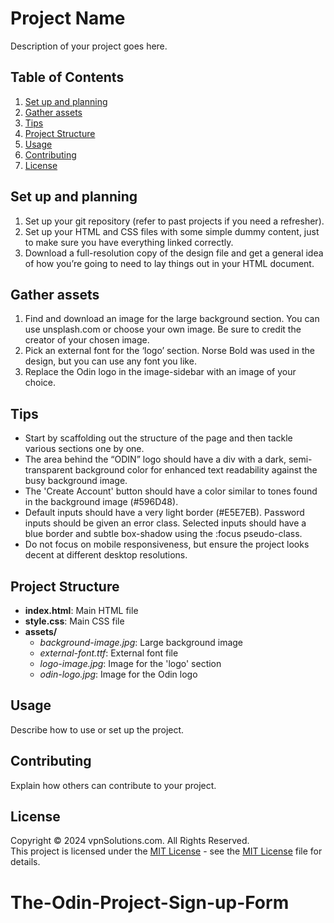 # Project Name

Description of your project goes here.

## Table of Contents
1. [Set up and planning](#set-up-and-planning)
2. [Gather assets](#gather-assets)
3. [Tips](#tips)
4. [Project Structure](#project-structure)
5. [Usage](#usage)
6. [Contributing](#contributing)
7. [License](#license)

## Set up and planning

1. Set up your git repository (refer to past projects if you need a refresher).
2. Set up your HTML and CSS files with some simple dummy content, just to make sure you have everything linked correctly.
3. Download a full-resolution copy of the design file and get a general idea of how you’re going to need to lay things out in your HTML document.

## Gather assets

1. Find and download an image for the large background section. You can use unsplash.com or choose your own image. Be sure to credit the creator of your chosen image.
2. Pick an external font for the ‘logo’ section. Norse Bold was used in the design, but you can use any font you like.
3. Replace the Odin logo in the image-sidebar with an image of your choice.

## Tips

- Start by scaffolding out the structure of the page and then tackle various sections one by one.
- The area behind the “ODIN” logo should have a div with a dark, semi-transparent background color for enhanced text readability against the busy background image.
- The 'Create Account' button should have a color similar to tones found in the background image (#596D48).
- Default inputs should have a very light border (#E5E7EB). Password inputs should be given an error class. Selected inputs should have a blue border and subtle box-shadow using the :focus pseudo-class.
- Do not focus on mobile responsiveness, but ensure the project looks decent at different desktop resolutions.

## Project Structure

- **index.html**: Main HTML file
- **style.css**: Main CSS file
- **assets/**
  - *background-image.jpg*: Large background image
  - *external-font.ttf*: External font file
  - *logo-image.jpg*: Image for the 'logo' section
  - *odin-logo.jpg*: Image for the Odin logo

## Usage

Describe how to use or set up the project.

## Contributing

Explain how others can contribute to your project.

## License

Copyright &copy; 2024 vpnSolutions.com. All Rights Reserved. <br>
This project is licensed under the [MIT License](License.txt) - see the [MIT License](License.txt) file for details.
# The-Odin-Project-Sign-up-Form

